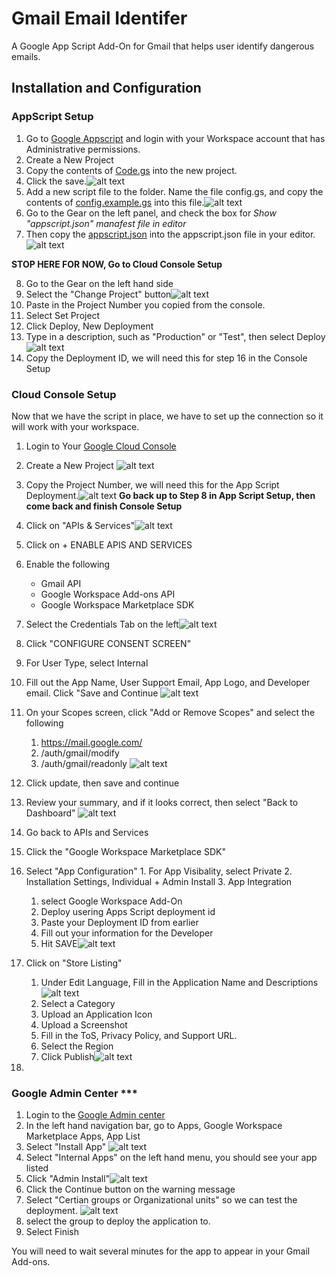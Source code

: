 # Gmail Email Identifer

A Google App Script Add-On for Gmail that helps user identify dangerous emails.

## Installation and Configuration

### AppScript Setup

1. Go to [Google Appscript](https://www.google.com/script/start/) and login with your Workspace account that has Administrative permissions.
2. Create a New Project
3. Copy the contents of [Code.gs](Code.gs) into the new project.
4. Click the save.![alt text](assets/code_gs_paste.png)
5. Add a new script file to the folder. Name the file config.gs, and copy the contents of [config.example.gs](config.example.gs) into this file.![alt text](assets/config_gs_paste.png)
6. Go to the Gear on the left panel, and check the box for *Show "appscript.json" manafest file in editor*
7. Then copy the [appscript.json](appsscript.example.json) into the appscript.json file in your editor. ![alt text](assets/appscript_json_paste.png)

**STOP HERE FOR NOW, Go to Cloud Console Setup**

8. Go to the Gear on the left hand side
9. Select the "Change Project" button![alt text](assets/appscript_change_project.png)
10. Paste in the Project Number you copied from the console.
11. Select Set Project
12. Click Deploy, New Deployment
13. Type in a description, such as "Production" or "Test", then select Deploy![alt text](assets/appscript_deploy.png)
14. Copy the Deployment ID, we will need this for step 16 in the Console Setup


### Cloud Console Setup

Now that we have the script in place, we have to set up the connection so it will work with your workspace. 

1. Login to Your [Google Cloud Console](https://console.cloud.google.com/)
2. Create a New Project ![alt text](assets/google_cloud_console_new_project.png)
3. Copy the Project Number, we will need this for the App Script Deployment.![alt text](assets/console_project_number.png)
**Go back up to Step 8 in App Script Setup, then come back and finish Console Setup**

4. Click on "APIs & Services"![alt text](assets/api_services.png)
5. Click on + ENABLE APIS AND SERVICES
6. Enable the following
   * Gmail API
   * Google Workspace Add-ons API
   * Google Workspace Marketplace SDK
7. Select the Credentials Tab on the left![alt text](assets/credentials_setup.png)
8. Click "CONFIGURE CONSENT SCREEN"
9. For User Type, select Internal
10. Fill out the App Name, User Support Email, App Logo, and Developer email. Click "Save and Continue ![alt text](assets/oauth_consent_screen.png)
11. On your Scopes screen, click "Add or Remove Scopes" and select the following
    1.  https://mail.google.com/
    2.  /auth/gmail/modify
    3.  /auth/gmail/readonly
    ![alt text](assets/scope_setup.png)
12. Click update, then save and continue
13. Review your summary, and if it looks correct, then select "Back to Dashboard"
![alt text](assets/oauth_summary_screen.png)
14.  Go back to APIs and Services
15.  Click the "Google Workspace Marketplace SDK"
16.  Select "App Configuration" 
    1.  For App Visibality, select Private
    2.  Installation Settings, Individual + Admin Install
    3.  App Integration
        1.  select Google Workspace Add-On
        2.  Deploy usering Apps Script deployment id
        3.  Paste your Deployment ID from earlier
        4.  Fill out your information for the Developer
        5.  Hit SAVE![alt text](assets/console_app_configuration.png)
17. Click on "Store Listing"
    1.  Under Edit Language, Fill in the Application Name and Descriptions![alt text](assets/console_store_listing_language.png)
    2.  Select a Category
    3.  Upload an Application Icon
    4.  Upload a Screenshot
    5.  Fill in the ToS, Privacy Policy, and Support URL.
    6.  Select the Region
    7.  Click Publish![alt text](assets/console_store_listing.png)
18. 

### Google Admin Center ***

1. Login to the [Google Admin center](https://admin.google.com)
2. In the left hand navigation bar, go to Apps, Google Workspace Marketplace Apps, App List
3. Select "Install App" ![alt text](assets/admin_marketplace_app_list.png)
4. Select "Internal Apps" on the left hand menu, you should see your app listed
5. Click "Admin Install"![alt text](assets/admin_marketplace_admin_install.png)
6. Click the Continue button on the warning message
7. Select "Certian groups or Organizational units" so we can test the deployment. ![alt text](assets/admin_marketplace_admin_install_groups.png)
8. select the group to deploy the application to.
9. Select Finish


You will need to wait several minutes for the app to appear in your Gmail Add-ons. 


